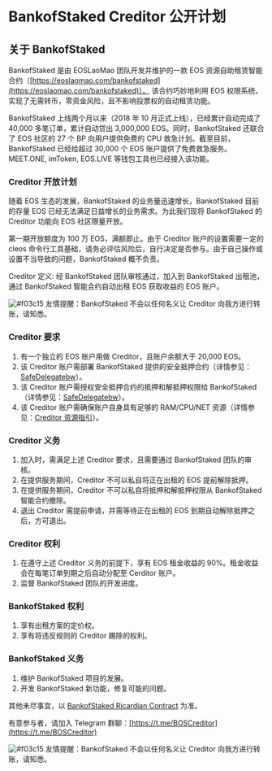 # BankofStaked Creditor 公开计划

## 关于 BankofStaked

BankofStaked 是由 EOSLaoMao 团队开发并维护的一款 EOS 资源自助租赁智能合约（[https://eoslaomao.com/bankofstaked](https://eoslaomao.com/bankofstaked)）。 
该合约巧妙地利用 EOS 权限系统，实现了无需转币，零资金风险，且不影响投票权的自动租赁功能。

BankofStaked 上线两个月以来（2018 年 10 月正式上线），已经累计自动完成了 40,000 多笔订单，累计自动贷出 3,000,000 EOS。同时，BankofStaked 还联合了 EOS 社区的 27 个 BP 向用户提供免费的 CPU 救急计划。截至目前，BankofStaked 已经给超过 30,000 个 EOS 账户提供了免费救急服务。MEET.ONE, imToken, EOS.LIVE 等钱包工具也已经接入该功能。

### Creditor 开放计划

随着 EOS 生态的发展，BankofStaked 的业务量迅速增长，BankofStaked 目前的存量 EOS 已经无法满足日益增长的业务需求。为此我们现将 BankofStaked 的 Creditor 功能向 EOS 社区限量开放。

第一期开放额度为 100 万 EOS，满额即止。由于 Creditor 账户的设置需要一定的 cleos 命令行工具基础，请务必评估风险后，自行决定是否参与。由于自己操作或设置不当导致的问题，BankofStaked 概不负责。

Creditor 定义: 经 BankofStaked 团队审核通过，加入到 BankofStaked 出租池，通过 BankofStaked 智能合约自动出租 EOS 获取收益的 EOS 账户。

![#f03c15](https://placehold.it/15/f03c15/000000?text=+) 友情提醒：BankofStaked 不会以任何名义让 Creditor 向我方进行转账，请知悉。

### Creditor 要求

1. 有一个独立的 EOS 账户用做 Creditor，且账户余额大于 20,000 EOS。
2. 该 Creditor 账户需部署 BankofStaked 提供的安全抵押合约（详情参见：[SafeDelegatebw](https://github.com/EOSLaoMao/SafeDelegatebw)）。
3. 该 Creditor 账户需授权安全抵押合约的抵押和解抵押权限给 BankofStaked（详情参见：[SafeDelegatebw](https://github.com/EOSLaoMao/SafeDelegatebw)）。
4. 该 Creditor 账户需确保账户自身具有足够的 RAM/CPU/NET 资源（详情参见：[Creditor 资源指引](./BankofStaked-Creditor-Resource-Guide.md)）。

### Creditor 义务

1. 加入时，需满足上述 Creditor 要求，且需要通过 BankofStaked 团队的审核。
2. 在提供服务期间，Creditor 不可以私自将正在出租的 EOS 提前解除抵押。
3. 在提供服务期间，Creditor 不可以私自将抵押和解抵押权限从 BankofStaked 智能合约撤除。
4. 退出 Creditor 需提前申请，并需等待正在出租的 EOS 到期自动解除抵押之后，方可退出。

### Creditor 权利

1. 在遵守上述 Creditor 义务的前提下，享有 EOS 租金收益的 90%。租金收益会在每笔订单到期之后自动分配至 Cerditor 账户。
2. 监督 BankofStaked 团队的开发进度。

### BankofStaked 权利

1. 享有出租方案的定价权。
2. 享有将违反规则的 Creditor 踢除的权利。

### BankofStaked 义务

1. 维护 BankofStaked 项目的发展。
2. 开发 BankofStaked 新功能，修复可能的问题。

其他未尽事宜，以 [BankofStaked Ricardian Contract](../rc/bankofstaked-ricardian-clauses.md) 为准。

有意参与者，请加入 Telegram 群聊：[https://t.me/BOSCreditor](https://t.me/BOSCreditor)

![#f03c15](https://placehold.it/15/f03c15/000000?text=+) 友情提醒：BankofStaked 不会以任何名义让 Creditor 向我方进行转账，请知悉。
